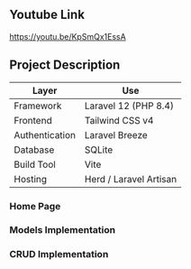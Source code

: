 ## Youtube Link

https://youtu.be/KpSmQx1EssA

## Project Description

| Layer           | Use           |
| --------------- | ---------------------- |
| Framework       | Laravel 12 (PHP 8.4)   |
| Frontend        | Tailwind CSS v4        |
| Authentication  | Laravel Breeze         |
| Database        | SQLite        |
| Build Tool      | Vite                   |
| Hosting | Herd / Laravel Artisan |


### Home Page

### Models Implementation

### CRUD Implementation


